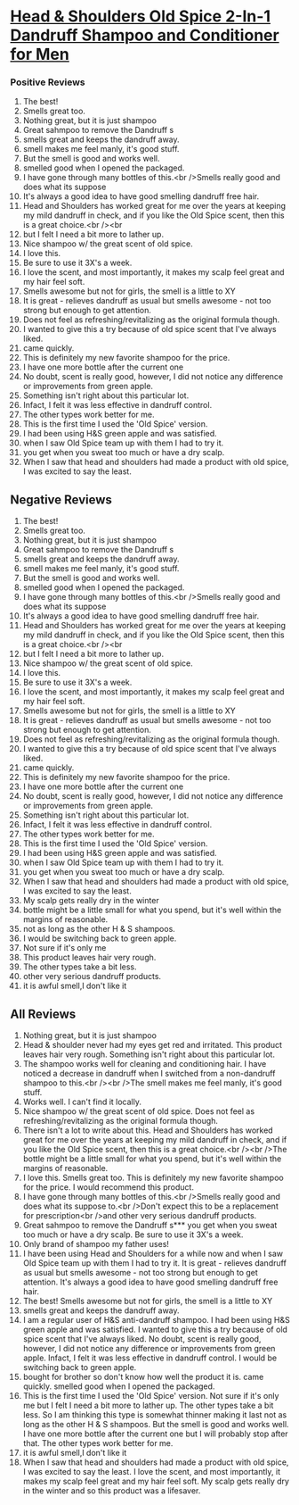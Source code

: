 # [Head &amp; Shoulders Old Spice 2-In-1 Dandruff Shampoo and Conditioner for Men](https://products.checkmycream.com/products/Head-and-Shoulders-Old-Spice-2-In-1-Dandruff-Shampoo-and-Conditioner-for-Men.html)

### Positive Reviews

<ol>
      <li>The best!</li>
      <li>Smells great too.</li>
      <li>Nothing great, but it is just shampoo</li>
      <li>Great sahmpoo to remove the Dandruff s</li>
      <li>smells great and keeps the dandruff away.</li>
      <li>smell makes me feel manly, it&#x27;s good stuff.</li>
      <li>But the smell is good and works well.</li>
      <li>smelled good when I opened the packaged.</li>
      <li>I have gone through many bottles of this.&lt;br /&gt;Smells really good and does what its suppose</li>
      <li>It&#x27;s always a good idea to have good smelling dandruff free hair.</li>
      <li>Head and Shoulders has worked great for me over the years at keeping my mild dandruff in check, and if you like the Old Spice scent, then this is a great choice.&lt;br /&gt;&lt;br</li>
      <li>but I felt I need a bit more to lather up.</li>
      <li>Nice shampoo w/ the great scent of old spice.  </li>
      <li>I love this.</li>
      <li>Be sure to use it 3X&#x27;s a week.</li>
      <li>I love the scent, and most importantly, it makes  my scalp feel great and my hair feel soft.</li>
      <li>Smells awesome but not for girls, the smell is a little to XY</li>
      <li>It is great - relieves dandruff as usual but smells awesome - not too strong but enough to get attention.  </li>
      <li>Does not feel as refreshing/revitalizing as the original formula though.</li>
      <li>I wanted to give this a try because of old spice scent that I&#x27;ve always liked.</li>
      <li>came quickly.</li>
      <li>This is definitely my new favorite shampoo for the price.  </li>
      <li>I have one more bottle after the current one</li>
      <li>No doubt, scent is really good, however, I did not notice any difference or improvements from green apple.</li>
      <li>Something isn&#x27;t right about this particular lot.</li>
      <li>Infact, I felt it was less effective in dandruff control.</li>
      <li>The other types work better for me.</li>
      <li>This is the first time I used the &#x27;Old Spice&#x27; version.</li>
      <li>I had been using H&amp;S green apple and was satisfied.</li>
      <li>when I saw Old Spice team up with them I had to try it.  </li>
      <li>you get when you sweat too much or have a dry scalp.</li>
      <li>When I saw that head and shoulders had made a product with old spice, I was excited to say the least.</li>
</ol>


<h2>Negative Reviews</h2>
<ol>
<li> The best!</li>
<li> Smells great too.</li>
<li> Nothing great, but it is just shampoo</li>
<li> Great sahmpoo to remove the Dandruff s</li>
<li> smells great and keeps the dandruff away.</li>
<li> smell makes me feel manly, it&#x27;s good stuff.</li>
<li> But the smell is good and works well.</li>
<li> smelled good when I opened the packaged.</li>
<li> I have gone through many bottles of this.&lt;br /&gt;Smells really good and does what its suppose</li>
<li> It&#x27;s always a good idea to have good smelling dandruff free hair.</li>
<li> Head and Shoulders has worked great for me over the years at keeping my mild dandruff in check, and if you like the Old Spice scent, then this is a great choice.&lt;br /&gt;&lt;br</li>
<li> but I felt I need a bit more to lather up.</li>
<li> Nice shampoo w/ the great scent of old spice.  </li>
<li> I love this.</li>
<li> Be sure to use it 3X&#x27;s a week.</li>
<li> I love the scent, and most importantly, it makes  my scalp feel great and my hair feel soft.</li>
<li> Smells awesome but not for girls, the smell is a little to XY</li>
<li> It is great - relieves dandruff as usual but smells awesome - not too strong but enough to get attention.  </li>
<li> Does not feel as refreshing/revitalizing as the original formula though.</li>
<li> I wanted to give this a try because of old spice scent that I&#x27;ve always liked.</li>
<li> came quickly.</li>
<li> This is definitely my new favorite shampoo for the price.  </li>
<li> I have one more bottle after the current one</li>
<li> No doubt, scent is really good, however, I did not notice any difference or improvements from green apple.</li>
<li> Something isn&#x27;t right about this particular lot.</li>
<li> Infact, I felt it was less effective in dandruff control.</li>
<li> The other types work better for me.</li>
<li> This is the first time I used the &#x27;Old Spice&#x27; version.</li>
<li> I had been using H&amp;S green apple and was satisfied.</li>
<li> when I saw Old Spice team up with them I had to try it.  </li>
<li> you get when you sweat too much or have a dry scalp.</li>
<li> When I saw that head and shoulders had made a product with old spice, I was excited to say the least.</li>
<li> My scalp gets really dry in the winter</li>
<li> bottle might be a little small for what you spend, but it&#x27;s well within the margins of reasonable.</li>
<li> not as long as the other H &amp; S shampoos.</li>
<li> I would be switching back to green apple.</li>
<li> Not sure if it&#x27;s only me</li>
<li> This product leaves hair very rough.</li>
<li> The other types take a bit less.</li>
<li> other very serious dandruff products.</li>
<li> it is awful smell,I don&#x27;t like it</li>
</ol>

<h2>All Reviews</h2>

<ol>
    <li> Nothing great, but it is just shampoo</li>
    <li> Head &amp; shoulder never had my eyes get red and irritated. This product leaves hair very rough. Something isn&#x27;t right about this particular lot.</li>
    <li> The shampoo works well for cleaning and conditioning hair. I have noticed a decrease in dandruff when I switched from a non-dandruff shampoo to this.&lt;br /&gt;&lt;br /&gt;The smell makes me feel manly, it&#x27;s good stuff.</li>
    <li> Works well. I can&#x27;t find it locally.</li>
    <li> Nice shampoo w/ the great scent of old spice.  Does not feel as refreshing/revitalizing as the original formula though.</li>
    <li> There isn&#x27;t a lot to write about this. Head and Shoulders has worked great for me over the years at keeping my mild dandruff in check, and if you like the Old Spice scent, then this is a great choice.&lt;br /&gt;&lt;br /&gt;The bottle might be a little small for what you spend, but it&#x27;s well within the margins of reasonable.</li>
    <li> I love this. Smells great too. This is definitely my new favorite shampoo for the price.  I would recommend this product.</li>
    <li> I have gone through many bottles of this.&lt;br /&gt;Smells really good and does what its suppose to.&lt;br /&gt;Don&#x27;t expect this to be a replacement for prescription&lt;br /&gt;and other very serious dandruff products.</li>
    <li> Great sahmpoo to remove the Dandruff s*** you get when you sweat too much or have a dry scalp. Be sure to use it 3X&#x27;s a week.</li>
    <li> Only brand of shampoo my father uses!</li>
    <li> I have been using Head and Shoulders for a while now and when I saw Old Spice team up with them I had to try it.  It is great - relieves dandruff as usual but smells awesome - not too strong but enough to get attention.  It&#x27;s always a good idea to have good smelling dandruff free hair.</li>
    <li> The best! Smells awesome but not for girls, the smell is a little to XY</li>
    <li> smells great and keeps the dandruff away.</li>
    <li> I am a regular user of H&amp;S anti-dandruff shampoo. I had been using H&amp;S green apple and was satisfied. I wanted to give this a try because of old spice scent that I&#x27;ve always liked. No doubt, scent is really good, however, I did not notice any difference or improvements from green apple. Infact, I felt it was less effective in dandruff control. I would be switching back to green apple.</li>
    <li> bought for brother so don&#x27;t know how well the product it is. came quickly. smelled good when I opened the packaged.</li>
    <li> This is the first time I used the &#x27;Old Spice&#x27; version. Not sure if it&#x27;s only me but I felt I need a bit more to lather up. The other types take a bit less. So I am thinking this type is somewhat thinner making it last not as long as the other H &amp; S shampoos. But the smell is good and works well. I have one more bottle after the current one but I will probably stop after that. The other types work better for me.</li>
    <li> it is awful smell,I don&#x27;t like it</li>
    <li> When I saw that head and shoulders had made a product with old spice, I was excited to say the least. I love the scent, and most importantly, it makes  my scalp feel great and my hair feel soft. My scalp gets really dry in the winter and so this product was a lifesaver.</li>
</ol>




